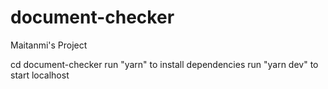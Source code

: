 # document-checker
Maitanmi's Project

cd document-checker
run "yarn" to install dependencies
run "yarn dev" to start localhost